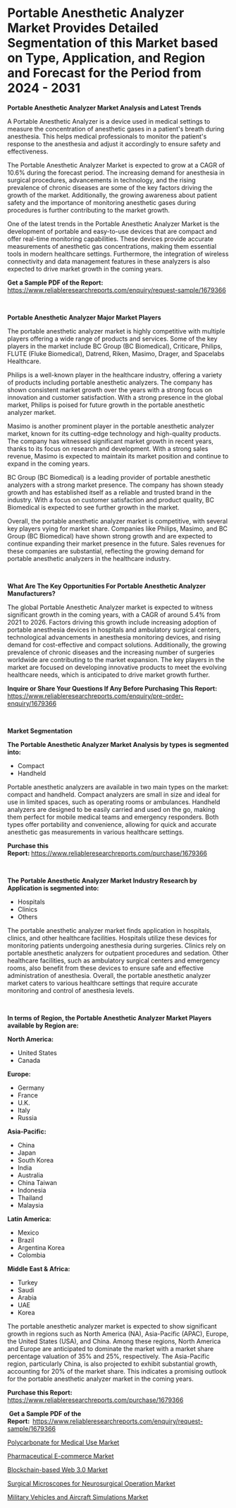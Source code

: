 <p><h1>Portable Anesthetic Analyzer Market Provides Detailed Segmentation of this Market based on Type, Application, and Region and Forecast for the Period from 2024 - 2031</h1></p><p><strong>Portable Anesthetic Analyzer Market Analysis and Latest Trends</strong></p>
<p><p>A Portable Anesthetic Analyzer is a device used in medical settings to measure the concentration of anesthetic gases in a patient's breath during anesthesia. This helps medical professionals to monitor the patient's response to the anesthesia and adjust it accordingly to ensure safety and effectiveness.</p><p>The Portable Anesthetic Analyzer Market is expected to grow at a CAGR of 10.6% during the forecast period. The increasing demand for anesthesia in surgical procedures, advancements in technology, and the rising prevalence of chronic diseases are some of the key factors driving the growth of the market. Additionally, the growing awareness about patient safety and the importance of monitoring anesthetic gases during procedures is further contributing to the market growth.</p><p>One of the latest trends in the Portable Anesthetic Analyzer Market is the development of portable and easy-to-use devices that are compact and offer real-time monitoring capabilities. These devices provide accurate measurements of anesthetic gas concentrations, making them essential tools in modern healthcare settings. Furthermore, the integration of wireless connectivity and data management features in these analyzers is also expected to drive market growth in the coming years.</p></p>
<p><strong>Get a Sample PDF of the Report:&nbsp;</strong> <a href="https://www.reliableresearchreports.com/enquiry/request-sample/1679366">https://www.reliableresearchreports.com/enquiry/request-sample/1679366</a></p>
<p>&nbsp;</p>
<p><strong>Portable Anesthetic Analyzer Major Market Players</strong></p>
<p><p>The portable anesthetic analyzer market is highly competitive with multiple players offering a wide range of products and services. Some of the key players in the market include BC Group (BC Biomedical), Criticare, Philips, FLUTE (Fluke Biomedical), Datrend, Riken, Masimo, Drager, and Spacelabs Healthcare.</p><p>Philips is a well-known player in the healthcare industry, offering a variety of products including portable anesthetic analyzers. The company has shown consistent market growth over the years with a strong focus on innovation and customer satisfaction. With a strong presence in the global market, Philips is poised for future growth in the portable anesthetic analyzer market.</p><p>Masimo is another prominent player in the portable anesthetic analyzer market, known for its cutting-edge technology and high-quality products. The company has witnessed significant market growth in recent years, thanks to its focus on research and development. With a strong sales revenue, Masimo is expected to maintain its market position and continue to expand in the coming years.</p><p>BC Group (BC Biomedical) is a leading provider of portable anesthetic analyzers with a strong market presence. The company has shown steady growth and has established itself as a reliable and trusted brand in the industry. With a focus on customer satisfaction and product quality, BC Biomedical is expected to see further growth in the market.</p><p>Overall, the portable anesthetic analyzer market is competitive, with several key players vying for market share. Companies like Philips, Masimo, and BC Group (BC Biomedical) have shown strong growth and are expected to continue expanding their market presence in the future. Sales revenues for these companies are substantial, reflecting the growing demand for portable anesthetic analyzers in the healthcare industry.</p></p>
<p>&nbsp;</p>
<p><strong>What Are The Key Opportunities For Portable Anesthetic Analyzer Manufacturers?</strong></p>
<p><p>The global Portable Anesthetic Analyzer market is expected to witness significant growth in the coming years, with a CAGR of around 5.4% from 2021 to 2026. Factors driving this growth include increasing adoption of portable anesthesia devices in hospitals and ambulatory surgical centers, technological advancements in anesthesia monitoring devices, and rising demand for cost-effective and compact solutions. Additionally, the growing prevalence of chronic diseases and the increasing number of surgeries worldwide are contributing to the market expansion. The key players in the market are focused on developing innovative products to meet the evolving healthcare needs, which is anticipated to drive market growth further.</p></p>
<p><strong>Inquire or Share Your Questions If Any Before Purchasing This Report:</strong> <a href="https://www.reliableresearchreports.com/enquiry/pre-order-enquiry/1679366">https://www.reliableresearchreports.com/enquiry/pre-order-enquiry/1679366</a></p>
<p>&nbsp;</p>
<p><strong>Market Segmentation</strong></p>
<p><strong>The Portable Anesthetic Analyzer Market Analysis by types is segmented into:</strong></p>
<p><ul><li>Compact</li><li>Handheld</li></ul></p>
<p><p>Portable anesthetic analyzers are available in two main types on the market: compact and handheld. Compact analyzers are small in size and ideal for use in limited spaces, such as operating rooms or ambulances. Handheld analyzers are designed to be easily carried and used on the go, making them perfect for mobile medical teams and emergency responders. Both types offer portability and convenience, allowing for quick and accurate anesthetic gas measurements in various healthcare settings.</p></p>
<p><strong>Purchase this Report:&nbsp;</strong><a href="https://www.reliableresearchreports.com/purchase/1679366">https://www.reliableresearchreports.com/purchase/1679366</a></p>
<p>&nbsp;</p>
<p><strong>The Portable Anesthetic Analyzer Market Industry Research by Application is segmented into:</strong></p>
<p><ul><li>Hospitals</li><li>Clinics</li><li>Others</li></ul></p>
<p><p>The portable anesthetic analyzer market finds application in hospitals, clinics, and other healthcare facilities. Hospitals utilize these devices for monitoring patients undergoing anesthesia during surgeries. Clinics rely on portable anesthetic analyzers for outpatient procedures and sedation. Other healthcare facilities, such as ambulatory surgical centers and emergency rooms, also benefit from these devices to ensure safe and effective administration of anesthesia. Overall, the portable anesthetic analyzer market caters to various healthcare settings that require accurate monitoring and control of anesthesia levels.</p></p>
<p>&nbsp;</p>
<p><strong>In terms of Region, the Portable Anesthetic Analyzer Market Players available by Region are:</strong></p>
<p>
    <p> <strong> North America: </strong>
        <ul>
            <li>United States</li>
            <li>Canada</li>
        </ul>
        </p> 
    <p> <strong> Europe: </strong>
        <ul>
            <li>Germany</li>
            <li>France</li>
            <li>U.K.</li>
            <li>Italy</li>
            <li>Russia</li>
        </ul>
        </p> 
    <p> <strong> Asia-Pacific: </strong>
        <ul>
            <li>China</li>
            <li>Japan</li>
            <li>South Korea</li>
            <li>India</li>
            <li>Australia</li>
            <li>China Taiwan</li>
            <li>Indonesia</li>
            <li>Thailand</li>
            <li>Malaysia</li>
        </ul>
        </p> 
    <p> <strong> Latin America: </strong>
        <ul>
            <li>Mexico</li>
            <li>Brazil</li>
            <li>Argentina Korea</li>
            <li>Colombia</li>
        </ul>
        </p> 
    <p> <strong> Middle East & Africa: </strong>
        <ul>
            <li>Turkey</li>
            <li>Saudi</li>
            <li>Arabia</li>
            <li>UAE</li>
            <li>Korea</li>
        </ul>
    </p>
    </p>
<p><p>The portable anesthetic analyzer market is expected to show significant growth in regions such as North America (NA), Asia-Pacific (APAC), Europe, the United States (USA), and China. Among these regions, North America and Europe are anticipated to dominate the market with a market share percentage valuation of 35% and 25%, respectively. The Asia-Pacific region, particularly China, is also projected to exhibit substantial growth, accounting for 20% of the market share. This indicates a promising outlook for the portable anesthetic analyzer market in the coming years.</p></p>
<p><strong>Purchase this Report: </strong><a href="https://www.reliableresearchreports.com/purchase/1679366">https://www.reliableresearchreports.com/purchase/1679366</a></p>
<p>&nbsp;<strong>Get a Sample PDF of the Report:&nbsp;&nbsp;</strong><a href="https://www.reliableresearchreports.com/enquiry/request-sample/1679366">https://www.reliableresearchreports.com/enquiry/request-sample/1679366</a></p>
<p><strong></strong></p>
<p><p><a href="https://github.com/derrinmiltonellis35gcl/Market-Research-Report-List-1/blob/main/polycarbonate-for-medical-use-market.md">Polycarbonate for Medical Use Market</a></p><p><a href="https://medium.com/@nicholasdean856/pharmaceutical-e-commerce-market-insights-into-market-cagr-market-trends-and-growth-strategies-a9e498c6afa3">Pharmaceutical E-commerce Market</a></p><p><a href="https://medium.com/@nicholasdean856/blockchain-based-web-3-0-market-comprehensive-assessment-by-type-application-and-geography-13c024cc95a7">Blockchain-based Web 3.0 Market</a></p><p><a href="https://github.com/khansimonweber1lqujlwoz15d/Market-Research-Report-List-1/blob/main/surgical-microscopes-for-neurosurgical-operation-market.md">Surgical Microscopes for Neurosurgical Operation Market</a></p><p><a href="https://medium.com/@nicholasdean856/military-vehicles-and-aircraft-simulations-market-insights-into-market-cagr-market-trends-and-2192c31e01ba">Military Vehicles and Aircraft Simulations Market</a></p></p>